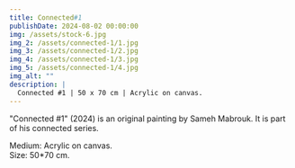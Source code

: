 ```yaml
---
title: Connected#1
publishDate: 2024-08-02 00:00:00
img: /assets/stock-6.jpg
img_2: /assets/connected-1/1.jpg
img_3: /assets/connected-1/2.jpg
img_4: /assets/connected-1/3.jpg
img_5: /assets/connected-1/4.jpg
img_alt: ""
description: |
  Connected #1 | 50 x 70 cm | Acrylic on canvas.
---
```


"Connected #1" (2024) is an original painting by Sameh Mabrouk. It is part of his connected series.

Medium: Acrylic on canvas.\
Size: 50*70 cm.

<!-- Original Artwork
Hand-signed by the artist -->